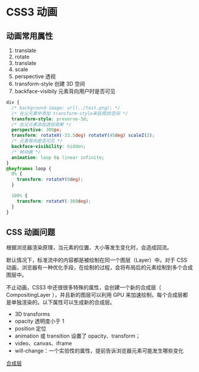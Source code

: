 # CSS3 动画

## 动画常用属性

1. translate
2. rotate
3. translate
4. scale
5. perspective 透视
6. transform-style 创建 3D 空间
7. backface-visibily 元素背向用户时是否可见

```css
div {
  /* background-image: url(../test.png); */
  /* 在父元素中添加 transform-style来启用3D空间 */
  transform-style: preserve-3d;
  /* 在父元素添加透视效果 */
  perspective: 300px;
  transform: rotateX(-33.5deg) rotateY(45deg) scaleZ(2);
  /* 元素背向是否可见 */
  backface-visibility: hidden;
  /* 帧动画 */
  animation: loop 6s linear infinite;
}
@keyframes loop {
  0% {
    transform: rotateY(0deg);
  }

  100% {
    transform: rotateY(-360deg);
  }
}
```

## CSS 动画问题

根据浏览器渲染原理，当元素的位置、大小等发生变化时，会造成回流。

默认情况下，标准流中的内容都是被绘制在同一个图层（Layer）中。对于 CSS 动画，浏览器有一种优化手段，在绘制的过程，会将布局后的元素绘制到多个合成图层中。

不止动画，CSS3 中还很很多特殊的属性，会创建一个新的合成层（ CompositingLayer ），并且新的图层可以利用 GPU 来加速绘制，每个合成层都是单独渲染的。以下属性可以生成新的合成层。

- 3D transforms
- opacity 透明度小于 1
- position 定位
- animation 或 transition 设置了 opacity、transform；
- video、canvas、iframe
- will-change：一个实验性的属性，提前告诉浏览器元素可能发生哪些变化

[合成层](https://scripthqs.gitee.io/web/js/JsAdvanced/02_browser.html#composite-%E5%90%88%E6%88%90-web-%E4%BC%98%E5%8C%9)
